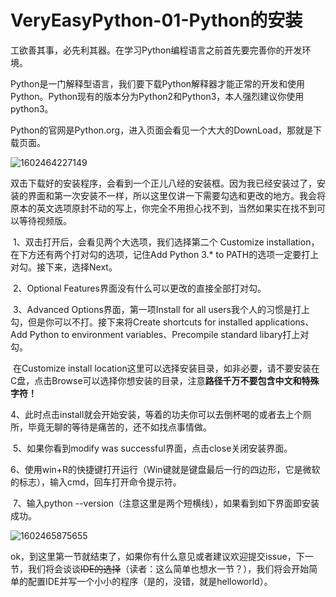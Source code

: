 # VeryEasyPython-01-Python的安装

​	工欲善其事，必先利其器。在学习Python编程语言之前首先要完善你的开发环境。

​	Python是一门解释型语言，我们要下载Python解释器才能正常的开发和使用Python。Python现有的版本分为Python2和Python3，本人强烈建议你使用python3。

​	Python的官网是Python.org，进入页面会看见一个大大的DownLoad，那就是下载页面。

![1602464227149](C:\Users\ADMINI~1\AppData\Local\Temp\1602464227149.png)

​	双击下载好的安装程序，会看到一个正儿八经的安装框。因为我已经安装过了，安装的界面和第一次安装不一样，所以这里仅讲一下需要勾选和更改的地方。我会将原本的英文选项原封不动的写上，你完全不用担心找不到，当然如果实在找不到可以等待视频版。

​	1、双击打开后，会看见两个大选项，我们选择第二个 Customize installation，在下方还有两个打对勾的选项，记住Add Python 3.* to PATH的选项一定要打上对勾。接下来，选择Next。

​	2、Optional Features界面没有什么可以更改的直接全部打对勾。

​	3、Advanced Options界面，第一项Install for all users我个人的习惯是打上勾，但是你可以不打。接下来将Create shortcuts for installed applications、Add Python to environment variables、Precompile standard libary打上对勾。

​	在Customize install location这里可以选择安装目录，如非必要，请不要安装在C盘，点击Browse可以选择你想安装的目录，注意**路径千万不要包含中文和特殊字符！**

​	4、此时点击install就会开始安装，等着的功夫你可以去倒杯喝的或者去上个厕所，毕竟无聊的等待是痛苦的，还不如找点事情做。

​	5、如果你看到modify was successful界面，点击close关闭安装界面。

​	6、使用win+R的快捷键打开运行（Win键就是键盘最后一行的四边形，它是微软的标志），输入cmd，回车打开命令提示符。

​	7、输入python --version（注意这里是两个短横线），如果看到如下界面即安装成功。

![1602465875655](C:\Users\ADMINI~1\AppData\Local\Temp\1602465875655.png)



ok，到这里第一节就结束了，如果你有什么意见或者建议欢迎提交issue，下一节，我们将会谈谈~~IDE的选择~~（读者：这么简单也想水一节？），我们将会开始简单的配置IDE并写一个小小的程序（是的，没错，就是helloworld）。

